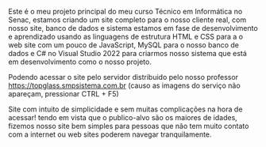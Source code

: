 Este é o meu projeto principal do meu curso Técnico em Informática no Senac, estamos criando um site completo para o nosso cliente real, com nosso site, banco de dados e sistema estamos em fase de desenvolvimento e aprendizado usando as linguagens de estrutura HTML e CSS para a o web site com um pouco de JavaScript, MySQL para o nosso banco de dados e C# no Visual Studio 2022 para criarmos nosso sistema que está em desenvolvimento como o nosso projeto.

Podendo acessar o site pelo servidor distribuido pelo nosso professor https://topglass.smpsistema.com.br (causo as imagens do serviço não apareçam, pressionar CTRL + F5)

Site com intuito de simplicidade e sem muitas complicações na hora de acessar! tendo em vista que o publico-alvo são os maiores de idades, fizemos nosso site bem simples para pessoas que não tem muito contato com a internet ou web sites poderem navegar tranquilamente.
